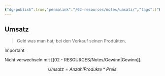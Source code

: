 ```yaml
---
{"dg-publish":true,"permalink":"/02-resources/notes/umsatz/","tags":["BWL/formel"],"updated":"2025-03-15T23:27:20.000+01:00"}
---
```


## Umsatz 
> Geld was man hat, bei den Verkauf seinen Produkten.

>[!important] 
>Nicht verwechseln mit [[02 - RESOURCES/Notes/Gewinn\|Gewinn]].

$$
Umsatz=AnzahlProdukte*Preis
$$